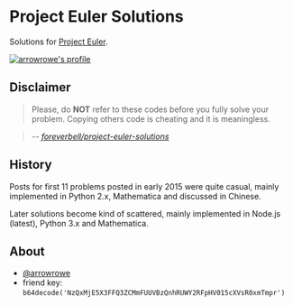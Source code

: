Project Euler Solutions
=======================

Solutions for [Project Euler][pe].

[![arrowrowe's profile][pe-profile]][pe]

## Disclaimer

> Please, do __NOT__ refer to these codes before you fully solve your problem. Copying others code is cheating and it is meaningless.

> _-- [foreverbell/project-euler-solutions](https://github.com/foreverbell/project-euler-solutions)_


## History

Posts for first 11 problems posted in early 2015 were quite casual, mainly implemented in Python 2.x, Mathematica and discussed in Chinese.

Later solutions become kind of scattered, mainly implemented in Node.js (latest), Python 3.x and Mathematica.

## About

- [@arrowrowe][gh-profile]
- friend key: `b64decode('NzQxMjE5X3FFQ3ZCMmFUUVBzQnhRUWY2RFpHV015cXVsR0xmTmpr')`

[pe]: https://projecteuler.net/
[pe-profile]: https://projecteuler.net/profile/arrowrowe.png
[gh-profile]: https://github.com/arrowrowe
